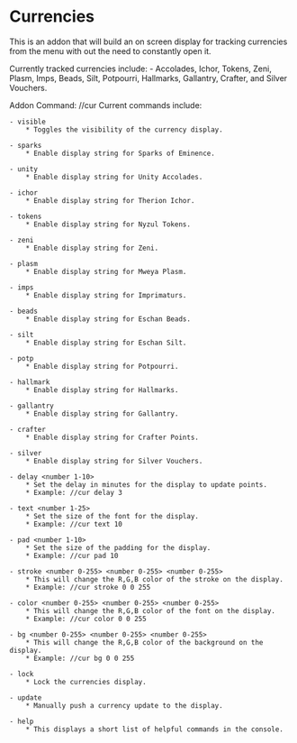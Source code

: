 # Currencies
This is an addon that will build an on screen display for tracking currencies from the menu with out the need to constantly open it.

Currently tracked currencies include:
    - Accolades, Ichor, Tokens, Zeni, Plasm, Imps, Beads, Silt, Potpourri, Hallmarks, Gallantry, Crafter, and Silver Vouchers.

Addon Command: //cur
Current commands include:
    
    - visible
        * Toggles the visibility of the currency display.

    - sparks
        * Enable display string for Sparks of Eminence.

    - unity
        * Enable display string for Unity Accolades.

    - ichor
        * Enable display string for Therion Ichor.

    - tokens
        * Enable display string for Nyzul Tokens.

    - zeni
        * Enable display string for Zeni.

    - plasm
        * Enable display string for Mweya Plasm.

    - imps
        * Enable display string for Imprimaturs.

    - beads
        * Enable display string for Eschan Beads.

    - silt
        * Enable display string for Eschan Silt.

    - potp
        * Enable display string for Potpourri.

    - hallmark
        * Enable display string for Hallmarks.

    - gallantry
        * Enable display string for Gallantry.

    - crafter
        * Enable display string for Crafter Points.

    - silver
        * Enable display string for Silver Vouchers.

    - delay <number 1-10>
        * Set the delay in minutes for the display to update points.
        * Example: //cur delay 3

    - text <number 1-25>
        * Set the size of the font for the display.
        * Example: //cur text 10

    - pad <number 1-10>
        * Set the size of the padding for the display.
        * Example: //cur pad 10

    - stroke <number 0-255> <number 0-255> <number 0-255>
        * This will change the R,G,B color of the stroke on the display.
        * Example: //cur stroke 0 0 255

    - color <number 0-255> <number 0-255> <number 0-255>
        * This will change the R,G,B color of the font on the display.
        * Example: //cur color 0 0 255

    - bg <number 0-255> <number 0-255> <number 0-255>
        * This will change the R,G,B color of the background on the display.
        * Example: //cur bg 0 0 255

    - lock
        * Lock the currencies display.

    - update
        * Manually push a currency update to the display.

    - help
        * This displays a short list of helpful commands in the console.
    
